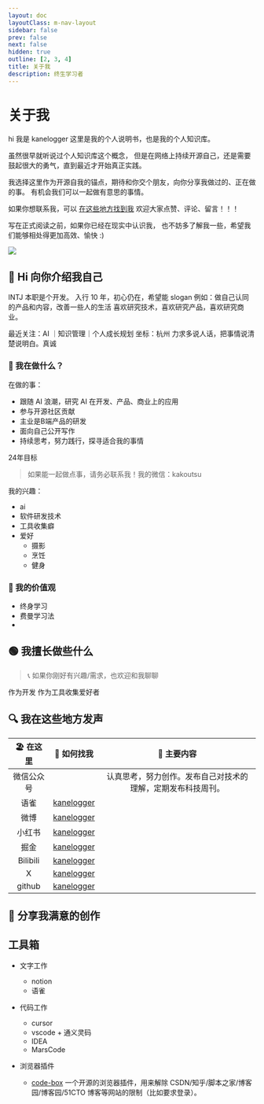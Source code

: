 ```yaml
---
layout: doc
layoutClass: m-nav-layout
sidebar: false
prev: false
next: false
hidden: true
outline: [2, 3, 4]
title: 关于我
description: 终生学习者
---
```


<style src="/.vitepress/theme/style.scss"></style>

<script setup>
import { NAV_DATA } from '/.vitepress/theme/utils/urls'
</script>

# 关于我
hi 我是 kanelogger 这里是我的个人说明书，也是我的个人知识库。

虽然很早就听说过个人知识库这个概念，
但是在网络上持续开源自己，还是需要鼓起很大的勇气，直到最近才开始真正实践。

我选择这里作为开源自我的锚点，期待和你交个朋友，向你分享我做过的、正在做的事。
有机会我们可以一起做有意思的事情。

如果你想联系我，可以 [在这些地方找到我](/my-blog/about.html#%F0%9F%9F%A2-%E6%88%91%E6%93%85%E9%95%BF%E5%81%9A%E4%BA%9B%E4%BB%80%E4%B9%88)
欢迎大家点赞、评论、留言！！！

写在正式阅读之前，如果你已经在现实中认识我，
也不妨多了解我一些，希望我们能够相处得更加高效、愉快 :)

![](/qrcode-banner.jpg)

## 👋 Hi 向你介绍我自己

INTJ 本职是个开发。
入行 10 年，初心仍在，希望能 slogan 例如：做自己认同的产品和内容，改善一些人的生活
喜欢研究技术，喜欢研究产品，喜欢研究商业。

最近关注：AI ｜知识管理｜个人成长规划
坐标：杭州
力求多说人话，把事情说清楚说明白。真诚

### 🏃 我在做什么？

在做的事：
- 跟随 AI 浪潮，研究 AI 在开发、产品、商业上的应用
- 参与开源社区贡献
- 主业是B端产品的研发
- 面向自己公开写作
- 持续思考，努力践行，探寻适合我的事情

24年目标
> 如果能一起做点事，请务必联系我！我的微信：kakoutsu

我的兴趣：
- ai
- 软件研发技术
- 工具收集癖
- 爱好
  - 摄影
  - 烹饪
  - 健身

### 📍 我的价值观
- 终身学习
- 费曼学习法
- 


## 🟢 我擅长做些什么

> 📞 如果你刚好有兴趣/需求，也欢迎和我聊聊

作为开发
作为工具收集爱好者



## 🔍 我在这些地方发声

| 🏖️ 在这里  |                                   📍 如何找我                                   |                         📝 主要内容                          |
| :--------: | :-----------------------------------------------------------------------------: | :----------------------------------------------------------: |
| 微信公众号 |                                                                                 | 认真思考，努力创作。发布自己对技术的理解，定期发布科技周刊。 |
|    语雀    |                   [kanelogger](https://www.yuque.com/huakang)                   |                                                              |
|    微博    |                  [kanelogger](https://weibo.com/u/2272877934)                   |                                                              |
|   小红书   | [kanelogger](https://www.xiaohongshu.com/user/profile/563f7147484fb61dedd8f784) |                                                              |
|    掘金    |              [kanelogger](https://juejin.cn/user/3650034333917031)              |                                                              |
|  Bilibili  |                 [kanelogger](https://space.bilibili.com/578904)                 |                                                              |
|     X      |                    [kanelogger](https://x.com/pieinthewind)                     |                                                              |
|   github   |                     [kanelogger](https://github.com/hk4114)                     |                                                              |

## 💎 分享我满意的创作

<UserWorksPage />

## 工具箱

<MNavLinks v-for="{title, items} in NAV_DATA" :title="title" :items="items"/>

- 文字工作

  - notion
  - 语雀

- 代码工作

  - cursor
  - vscode + 通义灵码
  - IDEA
  - MarsCode

- 浏览器插件
  - [code-box](https://github.com/027xiguapi/code-box) 一个开源的浏览器插件，用来解除 CSDN/知乎/脚本之家/博客园/博客园/51CTO 博客等网站的限制（比如要求登录）。